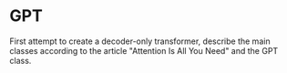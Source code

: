 # GPT
First attempt to create a decoder-only transformer, describe the main classes according to the article "Attention Is All You Need" and the GPT class.

